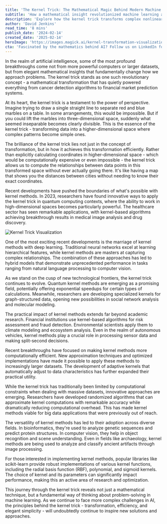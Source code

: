 ```yaml
---
title: 'The Kernel Trick: The Mathematical Magic Behind Modern Machine Learning''s Most Powerful Transformation'
subtitle: 'How a mathematical insight revolutionized machine learning and AI'
description: 'Explore how the kernel trick transforms complex nonlinear problems into simpler linear ones, powering breakthrough applications in healthcare, finance, and quantum computing. Discover its integration with deep learning and specialized implementations, enhancing AI solutions.'
author: 'David Jenkins'
read_time: '8 mins'
publish_date: '2024-02-14'
created_date: '2025-02-14'
heroImage: 'https://images.magick.ai/kernel-transformation-visualization.jpg'
cta: 'Fascinated by the mathematics behind AI? Follow us on LinkedIn for more deep dives into the concepts shaping the future of machine learning and artificial intelligence.'
---
```


In the realm of artificial intelligence, some of the most profound breakthroughs come not from more powerful computers or larger datasets, but from elegant mathematical insights that fundamentally change how we approach problems. The kernel trick stands as one such revolutionary concept - a mathematical transformation that has quietly powered everything from cancer detection algorithms to financial market prediction systems.

At its heart, the kernel trick is a testament to the power of perspective. Imagine trying to draw a single straight line to separate red and blue marbles on a table. In some arrangements, this would be impossible. But if you could lift the marbles into three-dimensional space, suddenly what seemed inseparable becomes clearly divisible. This is the essence of the kernel trick - transforming data into a higher-dimensional space where complex patterns become simple ones.

The brilliance of the kernel trick lies not just in the concept of transformation, but in how it achieves this transformation efficiently. Rather than explicitly calculating coordinates in higher-dimensional space - which would be computationally expensive or even impossible - the kernel trick allows us to compute the relationships between data points in this transformed space without ever actually going there. It's like having a map that shows you the distances between cities without needing to know their exact coordinates.

Recent developments have pushed the boundaries of what's possible with kernel methods. In 2023, researchers have found innovative ways to apply the kernel trick in quantum computing contexts, where the ability to work in high-dimensional spaces becomes particularly powerful. The healthcare sector has seen remarkable applications, with kernel-based algorithms achieving breakthrough results in medical image analysis and drug discovery.

![Kernel Trick Visualization](https://i.magick.ai/PIXE/1738406181100_magick_img.webp)

One of the most exciting recent developments is the marriage of kernel methods with deep learning. Traditional neural networks excel at learning hierarchical features, while kernel methods are masters at capturing complex relationships. The combination of these approaches has led to hybrid models that demonstrate unprecedented performance in tasks ranging from natural language processing to computer vision.

As we stand on the cusp of new technological frontiers, the kernel trick continues to evolve. Quantum kernel methods are emerging as a promising field, potentially offering exponential speedups for certain types of calculations. Meanwhile, researchers are developing specialized kernels for graph-structured data, opening new possibilities in social network analysis and molecular modeling.

The practical impact of kernel methods extends far beyond academic research. Financial institutions use kernel-based algorithms for risk assessment and fraud detection. Environmental scientists apply them to climate modeling and ecosystem analysis. Even in the realm of autonomous vehicles, kernel methods play a crucial role in processing sensor data and making split-second decisions.

Recent breakthroughs have focused on making kernel methods more computationally efficient. New approximation techniques and optimized implementations have made it possible to apply these methods to increasingly larger datasets. The development of adaptive kernels that automatically adjust to data characteristics has further expanded their practical utility.

While the kernel trick has traditionally been limited by computational constraints when dealing with massive datasets, innovative approaches are emerging. Researchers have developed randomized algorithms that can approximate kernel computations with remarkable accuracy while dramatically reducing computational overhead. This has made kernel methods viable for big data applications that were previously out of reach.

The versatility of kernel methods has led to their adoption across diverse fields. In bioinformatics, they're used to analyze genetic sequences and predict protein structures. In computer vision, they help in object recognition and scene understanding. Even in fields like archaeology, kernel methods are being used to analyze and classify ancient artifacts through image processing.

For those interested in implementing kernel methods, popular libraries like scikit-learn provide robust implementations of various kernel functions, including the radial basis function (RBF), polynomial, and sigmoid kernels. The choice of kernel and its parameters can significantly impact performance, making this an active area of research and optimization.

This journey through the kernel trick reveals not just a mathematical technique, but a fundamental way of thinking about problem-solving in machine learning. As we continue to face more complex challenges in AI, the principles behind the kernel trick - transformation, efficiency, and elegant simplicity - will undoubtedly continue to inspire new solutions and approaches.